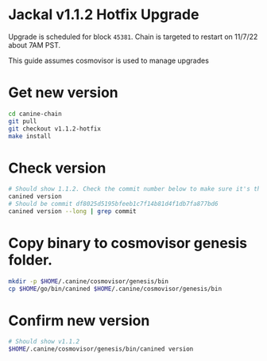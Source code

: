# Jackal v1.1.2 Hotfix Upgrade

Upgrade is scheduled for block `45381`. Chain is targeted to restart on 11/7/22 about 7AM PST.

This guide assumes cosmovisor is used to manage upgrades

# Get new version
```bash
cd canine-chain
git pull
git checkout v1.1.2-hotfix
make install
```

# Check version

```bash
# Should show 1.1.2. Check the commit number below to make sure it's the right hotfix version.
canined version
# Should be commit df8025d5195bfeeb1c7f14b81d4f1db7fa877bd6
canined version --long | grep commit
```

# Copy binary to cosmovisor genesis folder.

```bash
mkdir -p $HOME/.canine/cosmovisor/genesis/bin
cp $HOME/go/bin/canined $HOME/.canine/cosmovisor/genesis/bin
```

# Confirm new version

```bash
# Should show v1.1.2
$HOME/.canine/cosmovisor/genesis/bin/canined version
```